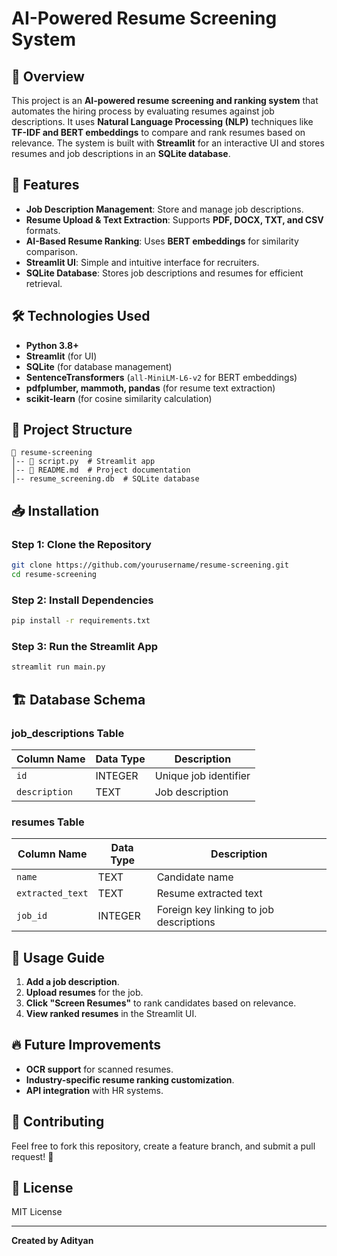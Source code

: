 # AI-Powered Resume Screening System

## 🚀 Overview
This project is an **AI-powered resume screening and ranking system** that automates the hiring process by evaluating resumes against job descriptions. It uses **Natural Language Processing (NLP)** techniques like **TF-IDF and BERT embeddings** to compare and rank resumes based on relevance. The system is built with **Streamlit** for an interactive UI and stores resumes and job descriptions in an **SQLite database**.

## 📌 Features
- **Job Description Management**: Store and manage job descriptions.
- **Resume Upload & Text Extraction**: Supports **PDF, DOCX, TXT, and CSV** formats.
- **AI-Based Resume Ranking**: Uses **BERT embeddings** for similarity comparison.
- **Streamlit UI**: Simple and intuitive interface for recruiters.
- **SQLite Database**: Stores job descriptions and resumes for efficient retrieval.

## 🛠️ Technologies Used
- **Python 3.8+**
- **Streamlit** (for UI)
- **SQLite** (for database management)
- **SentenceTransformers** (`all-MiniLM-L6-v2` for BERT embeddings)
- **pdfplumber, mammoth, pandas** (for resume text extraction)
- **scikit-learn** (for cosine similarity calculation)

## 📂 Project Structure
```
📁 resume-screening
│-- 📄 script.py  # Streamlit app
│-- 📄 README.md  # Project documentation
│-- resume_screening.db  # SQLite database
```

## 📥 Installation
### **Step 1: Clone the Repository**
```sh
git clone https://github.com/yourusername/resume-screening.git
cd resume-screening
```

### **Step 2: Install Dependencies**
```sh
pip install -r requirements.txt
```

### **Step 3: Run the Streamlit App**
```sh
streamlit run main.py
```

## 🏗️ Database Schema
### **job_descriptions Table**
| Column Name   | Data Type  | Description |
|--------------|-----------|-------------|
| `id`         | INTEGER   | Unique job identifier |
| `description` | TEXT      | Job description |

### **resumes Table**
| Column Name       | Data Type  | Description |
|------------------|-----------|-------------|
| `name`           | TEXT      | Candidate name |
| `extracted_text` | TEXT      | Resume extracted text |
| `job_id`         | INTEGER   | Foreign key linking to job descriptions |

## 🎯 Usage Guide
1. **Add a job description**.
2. **Upload resumes** for the job.
3. **Click "Screen Resumes"** to rank candidates based on relevance.
4. **View ranked resumes** in the Streamlit UI.

## 🔥 Future Improvements
- **OCR support** for scanned resumes.
- **Industry-specific resume ranking customization**.
- **API integration** with HR systems.

## 🤝 Contributing
Feel free to fork this repository, create a feature branch, and submit a pull request! 🚀

## 📜 License
MIT License

---
**Created by Adityan**

